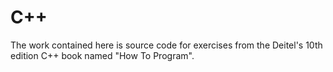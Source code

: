 # C++
The work contained here is source code for exercises from the Deitel's 10th edition C++ book named "How To Program".
